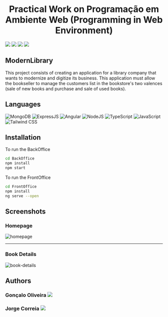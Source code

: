 <h1 align="center">Practical Work on Programação em Ambiente Web (Programming in Web Environment)</h1>

<p>
  <img src="http://img.shields.io/static/v1?style=for-the-badge&label=School%20year&message=2021/2022&color=informational"/>
  <img src="http://img.shields.io/static/v1?style=for-the-badge&label=Discipline&message=PAW&color=informational"/>
  <img src="http://img.shields.io/static/v1?style=for-the-badge&label=Grade&message=16&color=sucess"/>
  <a href="https://github.com/oliveira1712/ModernLibrary/blob/main/Docs/Report.pdf" target="_blank">
    <img src="https://img.shields.io/badge/-Report-grey?style=for-the-badge"/>
  </a>
</p>

<h2>ModernLibrary</h2>

This project consists of creating an application for a library company
that wants to modernize and digitize its business. This application must allow the bookseller to
manage the customers list in the bookstore's two valences (sale of new books and purchase and
sale of used books).

<h2>Languages</h2> 
<p align="left"> 
  <img src="https://img.shields.io/badge/MongoDB-%234ea94b.svg?style=for-the-badge&logo=mongodb&logoColor=white" alt="MongoDB">
  <img src="https://img.shields.io/badge/express.js-%23404d59.svg?style=for-the-badge&logo=express&logoColor=%2361DAFB" alt="ExpressJS">
  <img src="https://img.shields.io/badge/angular-%23DD0031.svg?style=for-the-badge&logo=angular&logoColor=white" alt="Angular">
  <img src="https://img.shields.io/badge/node.js-6DA55F?style=for-the-badge&logo=node.js&logoColor=white" alt="NodeJS">
  <img src="https://img.shields.io/static/v1?style=for-the-badge&amp;message=TypeScript&amp;color=3178C6&amp;logo=TypeScript&amp;logoColor=FFFFFF&amp;label=" alt="TypeScript">
  <img src="https://img.shields.io/badge/javascript-%23323330.svg?style=for-the-badge&logo=javascript&logoColor=%23F7DF1E" alt="JavaScript">
  <img src="https://img.shields.io/static/v1?style=for-the-badge&amp;message=Tailwind+CSS&amp;color=222222&amp;logo=Tailwind+CSS&amp;logoColor=06B6D4&amp;label=" alt="Tailwind CSS">
</p>


<h2>Installation</h2>

To run the BackOffice
```bash
cd BackOffice
npm install
npm start
```
To run the FrontOffice
```bash
cd FrontOffice
npm install
ng serve --open
```

## Screenshots
### Homepage
![homepage](https://user-images.githubusercontent.com/69077935/224795044-867fdc4f-3c26-4f16-b6d6-f28450bfb1ee.jpeg)

---

### Book Details
![book-details](https://user-images.githubusercontent.com/69077935/224794367-5faecb99-1b7e-4ef4-ac85-c457d541d34c.jpeg)

<h2>Authors</h2>

<h3>
  Gonçalo Oliveira
  <a href="https://github.com/oliveira1712?tab=followers">
    <img src="https://img.shields.io/github/followers/oliveira1712.svg?style=social&label=Follow" />
  </a>
</h3>

<h3>
  Jorge Correia
  <a href="https://github.com/jorgeMFC?tab=followers">
    <img src="https://img.shields.io/github/followers/jorgeMFC.svg?style=social&label=Follow" />
  </a>
</h3>

